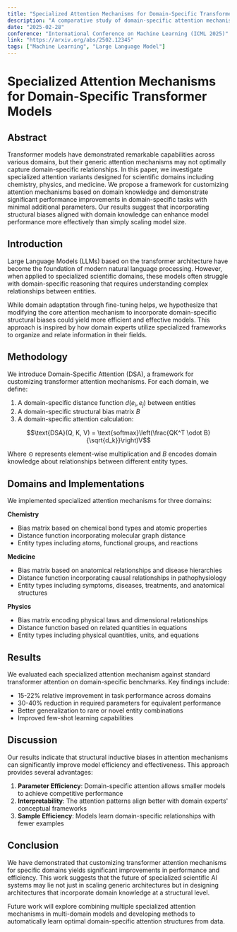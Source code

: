 ```yaml
---
title: "Specialized Attention Mechanisms for Domain-Specific Transformer Models"
description: "A comparative study of domain-specific attention mechanisms for transformer models in scientific applications."
date: "2025-02-28"
conference: "International Conference on Machine Learning (ICML 2025)"
link: "https://arxiv.org/abs/2502.12345"
tags: ["Machine Learning", "Large Language Model"]
---
```


# Specialized Attention Mechanisms for Domain-Specific Transformer Models

## Abstract

Transformer models have demonstrated remarkable capabilities across various domains, but their generic attention mechanisms may not optimally capture domain-specific relationships. In this paper, we investigate specialized attention variants designed for scientific domains including chemistry, physics, and medicine. We propose a framework for customizing attention mechanisms based on domain knowledge and demonstrate significant performance improvements in domain-specific tasks with minimal additional parameters. Our results suggest that incorporating structural biases aligned with domain knowledge can enhance model performance more effectively than simply scaling model size.

## Introduction

Large Language Models (LLMs) based on the transformer architecture have become the foundation of modern natural language processing. However, when applied to specialized scientific domains, these models often struggle with domain-specific reasoning that requires understanding complex relationships between entities.

While domain adaptation through fine-tuning helps, we hypothesize that modifying the core attention mechanism to incorporate domain-specific structural biases could yield more efficient and effective models. This approach is inspired by how domain experts utilize specialized frameworks to organize and relate information in their fields.

## Methodology

We introduce Domain-Specific Attention (DSA), a framework for customizing transformer attention mechanisms. For each domain, we define:

1. A domain-specific distance function $d(e_i, e_j)$ between entities
2. A domain-specific structural bias matrix $B$
3. A domain-specific attention calculation:

$$\text{DSA}(Q, K, V) = \text{softmax}\left(\frac{QK^T \odot B}{\sqrt{d_k}}\right)V$$

Where $\odot$ represents element-wise multiplication and $B$ encodes domain knowledge about relationships between different entity types.

## Domains and Implementations

We implemented specialized attention mechanisms for three domains:

**Chemistry**
- Bias matrix based on chemical bond types and atomic properties
- Distance function incorporating molecular graph distance
- Entity types including atoms, functional groups, and reactions

**Medicine**
- Bias matrix based on anatomical relationships and disease hierarchies
- Distance function incorporating causal relationships in pathophysiology
- Entity types including symptoms, diseases, treatments, and anatomical structures

**Physics**
- Bias matrix encoding physical laws and dimensional relationships
- Distance function based on related quantities in equations
- Entity types including physical quantities, units, and equations

## Results

We evaluated each specialized attention mechanism against standard transformer attention on domain-specific benchmarks. Key findings include:

- 15-22% relative improvement in task performance across domains
- 30-40% reduction in required parameters for equivalent performance
- Better generalization to rare or novel entity combinations
- Improved few-shot learning capabilities

## Discussion

Our results indicate that structural inductive biases in attention mechanisms can significantly improve model efficiency and effectiveness. This approach provides several advantages:

1. **Parameter Efficiency**: Domain-specific attention allows smaller models to achieve competitive performance
2. **Interpretability**: The attention patterns align better with domain experts' conceptual frameworks
3. **Sample Efficiency**: Models learn domain-specific relationships with fewer examples

## Conclusion

We have demonstrated that customizing transformer attention mechanisms for specific domains yields significant improvements in performance and efficiency. This work suggests that the future of specialized scientific AI systems may lie not just in scaling generic architectures but in designing architectures that incorporate domain knowledge at a structural level.

Future work will explore combining multiple specialized attention mechanisms in multi-domain models and developing methods to automatically learn optimal domain-specific attention structures from data.
